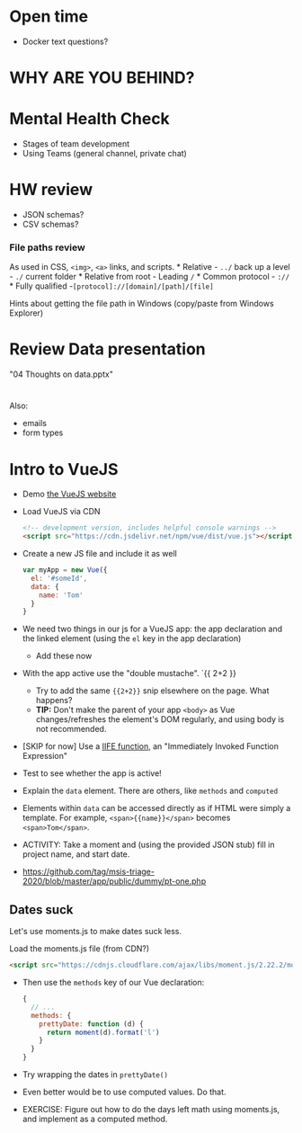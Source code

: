# Open time
  - Docker text questions?

# WHY ARE YOU BEHIND?

# Mental Health Check
  - Stages of team development
  - Using Teams (general channel, private chat)

<!-- # Schema?
  * Two groups should present their proposed schema.
    - Make sure at least one NoSQL and one RDMS
    - Which is better?
    - What will we use?

  * For now, access the JSON stubs available via Canvas modules page -->

# HW review

  - JSON schemas?
  - CSV schemas?

### File paths review

As used in CSS, `<img>`, `<a>` links, and scripts.
    * Relative
        - `../` back up a level
        - `./` current folder
    * Relative from root
        - Leading `/`
    * Common protocol
        - `://`
    * Fully qualified
        -`[protocol]://[domain]/[path]/[file]`

Hints about getting the file path in Windows (copy/paste from Windows Explorer)

# Review Data presentation
  "04 Thoughts on data.pptx"

#

Also:
- emails
- form types

# Intro to VueJS

  * Demo [the VueJS website]()

  * Load VueJS via CDN

    ```html
    <!-- development version, includes helpful console warnings -->
    <script src="https://cdn.jsdelivr.net/npm/vue/dist/vue.js"></script>
    ```

  * Create a new JS file and include it as well
    ```js
    var myApp = new Vue({
      el: '#someId',
      data: {
        name: 'Tom'
      }
    }
    ```

  * We need two things in our js for a VueJS app: the app declaration and the linked element (using the `el` key in the app declaration)
    - Add these now

  * With the app active use the "double mustache".  `{{ 2+2 }}
    - Try to add the same `{{2+2}}` snip elsewhere on the page. What happens?
    - **TIP:** Don't make the parent of your app `<body>` as Vue changes/refreshes the element's DOM regularly, and using body is not recommended.

  * [SKIP for now] Use a [IIFE function](https://en.wikipedia.org/wiki/Immediately-invoked_function_expression), an "Immediately Invoked Function Expression"

  * Test to see whether the app is active!

  * Explain the `data` element. There are others, like `methods` and `computed`

  * Elements within `data` can be accessed directly as if HTML were simply a template. For example, `<span>{{name}}</span>` becomes `<span>Tom</span>`.

  * ACTIVITY: Take a moment and (using the provided JSON stub) fill in project name, and start date.
  * https://github.com/tag/msis-triage-2020/blob/master/app/public/dummy/pt-one.php

## Dates suck

Let's use moments.js to make dates suck less.

Load the moments.js file (from CDN?)

  ```html
  <script src="https://cdnjs.cloudflare.com/ajax/libs/moment.js/2.22.2/moment.min.js"></script>
  ```

* Then use the `methods` key of our Vue declaration:

  ```js
  {
    // ...
    methods: {
      prettyDate: function (d) {
        return moment(d).format('l')
      }
    }
  }
  ````

* Try wrapping the dates in `prettyDate()`

* Even better would be to use computed values. Do that.

* EXERCISE: Figure out how to do the days left math using moments.js, and implement as a computed method.
